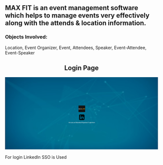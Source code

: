 <h2>MAX FIT is an event management software which helps to manage events very effectively along with the attends & location information.</h2>


<h3>Objects Involved: </h3>
<p>Location, Event Organizer, Event, Attendees, Speaker, Event-Attendee, Event-Speaker</p>


<center><h2> Login Page </h2></center>
<img src="Images/image5.png">
<p> For login LinkedIn SSO is Used</p>

